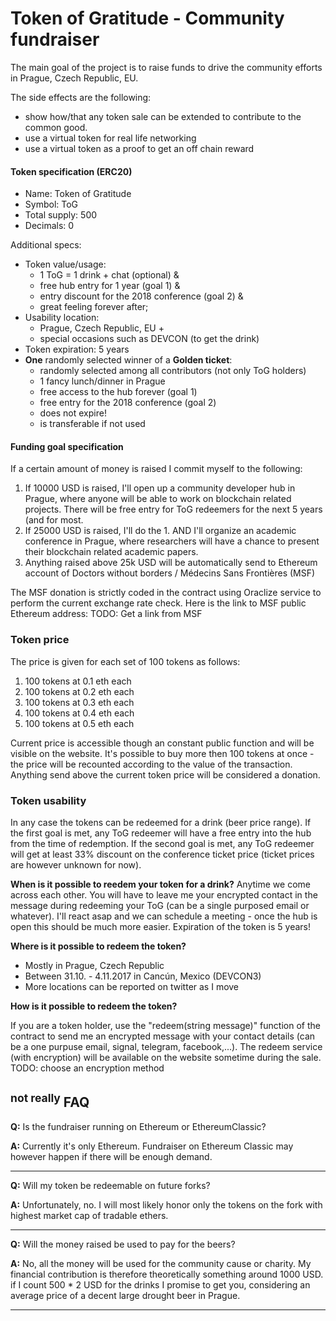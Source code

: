 # Token of Gratitude - Community fundraiser

The main goal of the project is to raise funds to drive the community efforts in Prague, Czech Republic, EU.

The side effects are the following:
 - show how/that any token sale can be extended to contribute to the common good.
 - use a virtual token for real life networking
 - use a virtual token as a proof to get an off chain reward


#### Token specification (ERC20)
- Name: Token of Gratitude
- Symbol: ToG
- Total supply: 500
- Decimals: 0

Additional specs:
- Token value/usage:
    - 1 ToG = 1 drink + chat (optional) &
    - free hub entry for 1 year (goal 1) &
    - entry discount for the 2018 conference (goal 2) &
    - great feeling forever after;
- Usability location:
    - Prague, Czech Republic, EU +
    - special occasions such as DEVCON (to get the drink)
- Token expiration: 5 years
- **One** randomly selected winner of a **Golden ticket**:
    - randomly selected among all contributors (not only ToG holders)
    - 1 fancy lunch/dinner in Prague
    - free access to the hub forever (goal 1)
    - free entry for the 2018 conference (goal 2)
    - does not expire!
    - is transferable if not used

#### Funding goal specification
If a certain amount of money is raised I commit myself to the following:
1. If 10000 USD is raised, I'll open up a community developer hub in Prague, where anyone will be able to work on blockchain related projects. There will be free entry for ToG redeemers for the next 5 years (and for most.
2. If 25000 USD is raised, I'll do the 1. AND I'll organize an academic conference in Prague, where researchers will have a chance to present their blockchain related academic papers.
3. Anything raised above 25k USD will be automatically send to Ethereum account of Doctors without borders / Médecins Sans Frontières (MSF)

The MSF donation is strictly coded in the contract using Oraclize service to perform the current exchange rate check.
Here is the link to MSF public Ethereum address:
TODO: Get a link from MSF

### Token price
The price is given for each set of 100 tokens as follows:
 1. 100 tokens at 0.1 eth each
 2. 100 tokens at 0.2 eth each
 3. 100 tokens at 0.3 eth each
 4. 100 tokens at 0.4 eth each
 5. 100 tokens at 0.5 eth each

 Current price is accessible though an constant public function and will be visible on the website.
 It's possible to buy more then 100 tokens at once - the price will be recounted according to the value of the transaction.
 Anything send above the current token price will be considered a donation.

### Token usability
In any case the tokens can be redeemed for a drink (beer price range).
If the first goal is met, any ToG redeemer will have a free entry into the hub from the time of redemption.
If the second goal is met, any ToG redeemer will get at least 33% discount on the conference ticket price (ticket prices are however unknown for now).


**When is it possible to reedem your token for a drink?**
Anytime we come across each other. You will have to leave me your encrypted contact in the message during redeeming your ToG (can be a single purposed email or whatever).
I'll react asap and we can schedule a meeting - once the hub is open this should be much more easier.
Expiration of the token is 5 years!

**Where is it possible to redeem the token?**

* Mostly in Prague, Czech Republic
* Between 31.10. -  4.11.2017 in Cancún, Mexico (DEVCON3)
* More locations can be reported on twitter as I move

**How is it possible to redeem the token?**

If you are a token holder, use the "redeem(string message)" function of the contract to send me an encrypted message with your contact details (can be a one purpuse email, signal, telegram, facebook,...).
The redeem service (with encryption) will be available on the website sometime during the sale.
TODO: choose an encryption method

## <sup>not really</sup> FAQ
**Q:** Is the fundraiser running on Ethereum or EthereumClassic?

**A:** Currently it's only Ethereum. Fundraiser on Ethereum Classic may however happen if there will be enough demand.
___
**Q:** Will my token be redeemable on future forks?

**A:** Unfortunately, no. I will most likely honor only the tokens on the fork with highest market cap of tradable ethers.
___
**Q:** Will the money raised be used to pay for the beers?

**A:** No, all the money will be used for the community cause or charity.
My financial contribution is therefore theoretically something around 1000 USD.
if I count 500 * 2 USD for the drinks I promise to get you, considering
an average price of a decent large drought beer in Prague.
___

